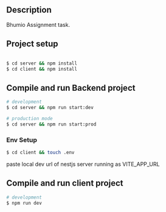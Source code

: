 ## Description

Bhumio Assignment task.

## Project setup

```bash

$ cd server && npm install
$ cd client && npm install
```
## Compile and run Backend project

```bash
# development
$ cd server && npm run start:dev

# production mode
$ cd server && npm run start:prod
```
### Env Setup 
```bash
$ cd client && touch .env
```
paste local dev url of nestjs server running as VITE_APP_URL

## Compile and run client project

```bash
# development
$ npm run dev
```